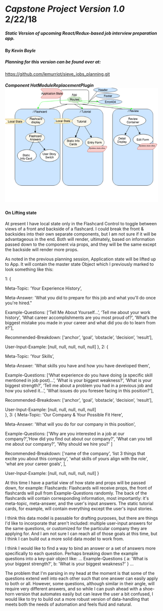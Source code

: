 # _Capstone Project Version 1.0_  2/22/18

##### Static Version of upcoming React/Redux-based job interview preparation app.

#### By _**Kevin Boyle**_

##### Planning for this version can be found over at:
https://github.com/lemurriot/sieve_jobs_planning.git

##### Component HotModuleReplacementPlugin![updatedComponentTreeWithState](img/component_tree_state.png?raw=true)

#### On Lifting state
At present I have local state only in the Flashcard Control to toggle between views of a front and backside of a flashcard.  I could break the front & backsides into their own separate components, but I am not sure if it will be advantageous in the end. Both will render, ultimately, based on information passed down to the component via props, and they will be the same except the backside will render more props.

As noted in the previous planning session, Application state will be lifted up to App. It will contain the master state Object which I previously marked to look something like this:

1: {

Meta-Topic:  ‘Your Experience History’,

Meta-Answer: 'What you did to prepare for this job and what you'll do once you're hired."

Example-Questions: [‘Tell Me About Yourself…’, ‘Tell me about your work history’, ‘What career accomplishments are you most proud of?’, ‘What’s the biggest mistake you made in your career and what did you do to learn from it?’],

Recommended-Breakdown: [‘anchor’, ‘goal’, ‘obstacle’, ‘decision’, ‘result’],

User-Input-Example: [null, null, null, null, null]
},
2: {

  Meta-Topic:  ‘Your Skills’,

  Meta-Answer: 'What skills you have and how you have developed them',

  Example-Questions: [‘What experience do you have doing (a specific skill mentioned in job post)…’, ‘What is your biggest weakness?’, ‘What is your biggest strength?’, ‘Tell me about a problem you had in a previous job and how you solved it...’, 'What issues do you foresee facing in this position?'],

  Recommended-Breakdown: [‘anchor’, ‘goal’, ‘obstacle’, ‘decision’, ‘result’],

  User-Input-Example: [null, null, null, null, null]    
},
3: {
  Meta-Topic: 'Our Company & Your Possible Fit Here',

  Meta-Answer: 'What will you do for our company in this position',

  Example-Questions: ['Why are you interested in a job at our company?','How did you find out about our company?', 'What can you tell me about our company?', 'Why should we hire you?' ]

  Recommended-Breakdown: ['name of the company', ‘list 3 things that excite you about this company’, 'what skills of yours align with the role', 'what are your career goals', ],

  User-Input-Example: [null, null, null, null, null]
}

At this time I have a partial view of how state and props will be passed down, for example:
Flashcards: Flashcards will receive props, the front of flashcards will pull from Example-Questions randomly. The back of the flashcards will contain corresponding information, most importantly: it's meta-topic, meta-answer, and the user's input answers.  The static tutorial cards, for example, will contain everything except the user's input stories.

I think this data model is passable for drafting purposes, but there are things I'd like to incorporate that aren't included: multiple user-input answers for the same questions, or customized for the particular company they are applying for. And I am not sure I can reach all of those goals at this time, but I think I can build out a more solid data model to work from.

I think I would like to find a way to bind an answer or a set of answers more specifically to each question. Perhaps breaking down the example questions into a key-pair object like:
...
 Example-Questions {
   a: 'What is your biggest strength?',
   b: 'What is your biggest weakness?'
 }
 ...

 The problem that I'm parsing in my head at the moment is that some of the questions extend well into each other such that one answer can easily apply to both or all. However, some questions, although similar in their angle, will require very different answers, and so while I can push ahead with a shoe-horn version that automates easily but can leave the user a bit confused, I would like to try to build out a more robust version of data-handling that meets both the needs of automation and feels fluid and natural.
